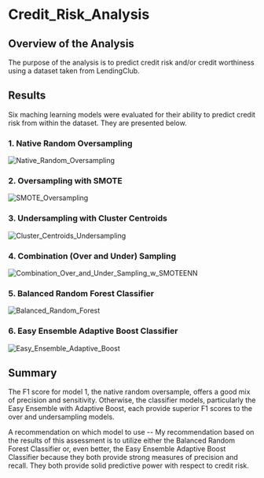 # Credit_Risk_Analysis

## Overview of the Analysis

The purpose of the analysis is to predict credit risk and/or credit worthiness using a dataset taken from LendingClub. 


## Results

Six maching learning models were evaluated for their ability to predict credit risk from within the dataset. They are presented below.

### 1. Native Random Oversampling

![Native_Random_Oversampling](https://user-images.githubusercontent.com/106618404/195954034-483659c4-b6dc-49e0-a923-41e9e1a3a02b.PNG)

### 2. Oversampling with SMOTE

![SMOTE_Oversampling](https://user-images.githubusercontent.com/106618404/195954851-83ac26b3-83a7-4a88-b515-88a14eae4404.PNG)


### 3. Undersampling with Cluster Centroids

![Cluster_Centroids_Undersampling](https://user-images.githubusercontent.com/106618404/195954648-77973e16-bcda-494c-8d7b-1b8632d93503.PNG)


### 4. Combination (Over and Under) Sampling 

![Combination_Over_and_Under_Sampling_w_SMOTEENN](https://user-images.githubusercontent.com/106618404/195954669-594eb004-1140-4901-8329-ca347cffaeb7.PNG)


### 5. Balanced Random Forest Classifier

![Balanced_Random_Forest](https://user-images.githubusercontent.com/106618404/195955066-64e973e6-6a31-4caa-b5b6-ee0a0aa370ce.PNG)


### 6. Easy Ensemble Adaptive Boost Classifier

![Easy_Ensemble_Adaptive_Boost](https://user-images.githubusercontent.com/106618404/195955085-d4f99909-877a-428a-8069-590c9b196642.PNG)


## Summary 

The F1 score for model 1, the native random oversample, offers a good mix of precision and sensitivity. Otherwise, the classifier models, particularly the Easy Ensemble with Adaptive Boost, each provide superior F1 scores to the over and undersampling models. 

A recommendation on which model to use -- My recommendation based on the results of this assessment is to utilize either the Balanced Random Forest Classifier or, even better, the Easy Ensemble Adaptive Boost Classifier because they both provide strong measures of precision and recall. They both provide solid predictive power with respect to credit risk.
